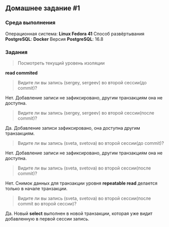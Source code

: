 ## Домашнее задание #1
### Среда выполнения
Операционная система: **Linux Fedora 41**
Способ развёртывания **PostgreSQL**: **Docker**
Версия **PostgreSQL**: 16.8

### Задания
> Посмотреть текущий уровень изоляции

**read commited**

> Видите ли вы запись (sergey, sergeev) во второй сессии(до commit)?

Нет. Добавление записи не зафиксировано, другим транзакциям она не доступна.

>Видите ли вы запись (sergey, sergeev) во второй сессии(после commit)?

Да. Добавление записи зафиксировано, она доступна другим транзакциям.

>Видите ли вы запись (sveta, svetova) во второй сессии(до commit)?

Нет. Добавление записи не зафиксировано, другим транзакциям она не доступна.

>Видите ли вы запись (sveta, svetova) во второй сессии(после commit)?

Нет. Снимок данных для транзакции уровня **repeatable read** делается только в начале транзакции.

>Видите ли вы запись (sveta, svetova) во второй сессии(после commit во второй сессии)?

Да. Новый **select** выполнен в новой транзакции, которая уже видит добавленную в первой сессии запись.
